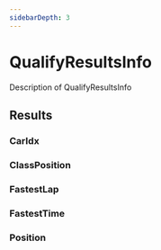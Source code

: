 ```yaml
---
sidebarDepth: 3
---
```


# QualifyResultsInfo

Description of QualifyResultsInfo

## Results

### CarIdx

### ClassPosition

### FastestLap

### FastestTime

### Position
